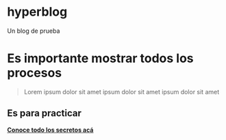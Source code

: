 # hyperblog
Un blog de prueba


<h1> Es importante mostrar todos los procesos </h1>

> Lorem ipsum dolor sit amet ipsum dolor sit amet ipsum dolor sit amet

## Es para practicar

[**Conoce todo los secretos acá**](https://github.com/ " Link en la descripción " )
